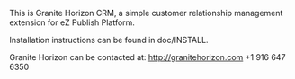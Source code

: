 This is Granite Horizon CRM, a simple customer relationship management extension for eZ Publish Platform.

Installation instructions can be found in doc/INSTALL.

Granite Horizon can be contacted at:
    http://granitehorizon.com
    +1 916 647 6350
